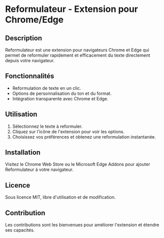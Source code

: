 # Reformulateur - Extension pour Chrome/Edge

## Description
Reformulateur est une extension pour navigateurs Chrome et Edge qui permet de reformuler rapidement et efficacement du texte directement depuis votre navigateur.

## Fonctionnalités
- Reformulation de texte en un clic.
- Options de personnalisation du ton et du format.
- Intégration transparente avec Chrome et Edge.

## Utilisation
1. Sélectionnez le texte à reformuler.
2. Cliquez sur l'icône de l'extension pour voir les options.
3. Choisissez vos préférences et obtenez une reformulation instantanée.

## Installation
Visitez le Chrome Web Store ou le Microsoft Edge Addons pour ajouter Reformulateur à votre navigateur.

## Licence
Sous licence MIT, libre d'utilisation et de modification.

## Contribution
Les contributions sont les bienvenues pour améliorer l'extension et étendre ses capacités.


